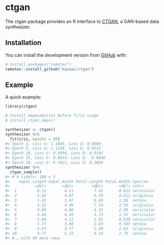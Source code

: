
<!-- README.md is generated from README.Rmd. Please edit that file -->

# ctgan

<!-- badges: start -->

<!-- badges: end -->

The ctgan package provides an R interface to
[CTGAN](https://github.com/DAI-Lab/CTGAN), a GAN-based data synthesizer.

## Installation

You can install the development version from
[GitHub](https://github.com/) with:

``` r
# install.packages("remotes")
remotes::install_github("kasaai/ctgan")
```

## Example

A quick example:

``` r
library(ctgan)

# Install dependencies before first usage
# install_ctgan_deps()

synthesizer <- ctgan()
synthesizer %>% 
  fit(iris, epochs = 20)
#> Epoch 1, Loss G: 1.1005, Loss D: 0.0009
#> Epoch 5, Loss G: 1.1248, Loss D: 0.0533
#> Epoch 10, Loss G: 0.9896, Loss D: 0.0195
#> Epoch 15, Loss G: 0.9014, Loss D: -0.0940
#> Epoch 20, Loss G: 0.7421, Loss D: 0.2860
synthesizer %>% 
  ctgan_sample()
#> # A tibble: 100 x 5
#>    Sepal.Length Sepal.Width Petal.Length Petal.Width Species   
#>           <dbl>       <dbl>        <dbl>       <dbl> <chr>     
#>  1         6.21        4.21         7.41       0.623 versicolor
#>  2         5.05        4.07         5.78       0.812 virginica 
#>  3         5.43        3.97         6.49       1.38  setosa    
#>  4         4.32        4.49         7.54       2.59  virginica 
#>  5         3.69        4.00         4.32       2.98  versicolor
#>  6         4.66        4.45         1.73       1.31  versicolor
#>  7         5.84        4.11         1.81       0.939 versicolor
#>  8         5.37        3.60         2.43       0.583 setosa    
#>  9         4.67        3.77         2.28       2.83  virginica 
#> 10         4.77        4.15         6.14       2.79  setosa    
#> # … with 90 more rows
```
